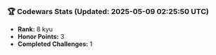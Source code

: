 ### 🏆 Codewars Stats (Updated: 2025-05-09 02:25:50 UTC)

- **Rank:** 8 kyu
- **Honor Points:** 3
- **Completed Challenges:** 1
